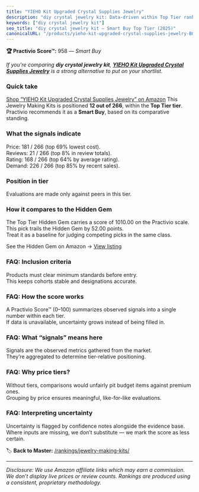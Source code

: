 ```yaml
---
title: "YIEHO Kit Upgraded Crystal Supplies Jewelry"
description: "diy crystal jewelry kit: Data-driven within Top Tier ranking using the Practivio Score™. Positioned by quality, value, demand, findability, momentum."
keywords: ["diy crystal jewelry kit"]
seo_title: "diy crystal jewelry kit — Smart Buy Top Tier (2025)"
canonicalURL: "/products/yieho-kit-upgraded-crystal-supplies-jewelry-B09CKY5SZ2/"
---
```


**🏆 Practivio Score™:** 958 — _Smart Buy_


*If you're comparing **diy crystal jewelry kit**, **[YIEHO Kit Upgraded Crystal Supplies Jewelry](https://www.amazon.com/dp/B09CKY5SZ2?tag=practivio-20)** is a strong alternative to put on your shortlist.*
### Quick take
[Shop “YIEHO Kit Upgraded Crystal Supplies Jewelry” on Amazon](https://www.amazon.com/dp/B09CKY5SZ2?tag=practivio-20)
This Jewelry Making Kits is positioned **12 out of 266**, within the **Top Tier tier**.  
Practivio recommends it as a **Smart Buy**, based on its comparative standing.

### What the signals indicate
Price: 181 / 266 (top 69% lowest cost).  
Reviews: 21 / 266 (top 8% in review totals).  
Rating: 168 / 266 (top 64% by average rating).  
Demand: 226 / 266 (top 85% by recent sales).

### Position in tier
Evaluations are made only against peers in this tier.

### How it compares to the Hidden Gem
The Top Tier Hidden Gem carries a score of 1010.00 on the Practivio scale.  
This pick trails the Hidden Gem by 52.00 points.  
Treat it as a baseline for judging competing picks in the same class.  

See the Hidden Gem on Amazon → [View listing](https://www.amazon.com/dp/B00BOZ79UO?tag=practivio-20)

### FAQ: Inclusion criteria
Products must clear minimum standards before entry.  
This keeps cohorts stable and designations accurate.

### FAQ: How the score works
A Practivio Score™ (0–100) summarizes observed signals into a single number within each tier.  
If data is unavailable, uncertainty grows instead of being filled in.

### FAQ: What “signals” means here
Signals are the observed metrics gathered from the market.  
They’re aggregated to determine tier-relative positioning.

### FAQ: Why price tiers?
Without tiers, comparisons would unfairly pit budget items against premium ones.  
Grouping by price ensures meaningful, like-for-like evaluations.

### FAQ: Interpreting uncertainty
Uncertainty is flagged by confidence notes alongside the evidence base.  
Where inputs are missing, we don’t substitute — we mark the score as less certain.


🏷️ **Back to Master:** [/rankings/jewelry-making-kits/](/rankings/jewelry-making-kits/)

---
_Disclosure: We use Amazon affiliate links which may earn a commission. We don’t display live prices or review counts. Rankings are produced using a consistent, proprietary methodology._
